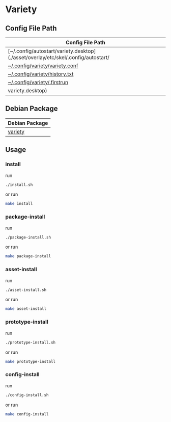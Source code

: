 
# Variety


## Config File Path

| Config File Path |
| --- |
| [~/.config/autostart/variety.desktop](./asset/overlay/etc/skel/.config/autostart/
| [~/.config/variety/variety.conf](./asset/overlay/etc/skel/.config/variety/variety.conf) |
| [~/.config/variety/history.txt](./asset/overlay/etc/skel/.config/variety/history.txt) |
| [~/.config/variety/.firstrun](./asset/overlay/etc/skel/.config/variety/.firstrun) |
variety.desktop) |




## Debian Package

| Debian Package |
| --- |
| [variety](https://packages.debian.org/stable/variety) |




## Usage


### install

run

``` sh
./install.sh
```

or run

``` sh
make install
```


### package-install

run

``` sh
./package-install.sh
```

or run

``` sh
make package-install
```


### asset-install

run

``` sh
./asset-install.sh
```

or run

``` sh
make asset-install
```


### prototype-install

run

``` sh
./prototype-install.sh
```

or run

``` sh
make prototype-install
```


### config-install

run

``` sh
./config-install.sh
```

or run

``` sh
make config-install
```

